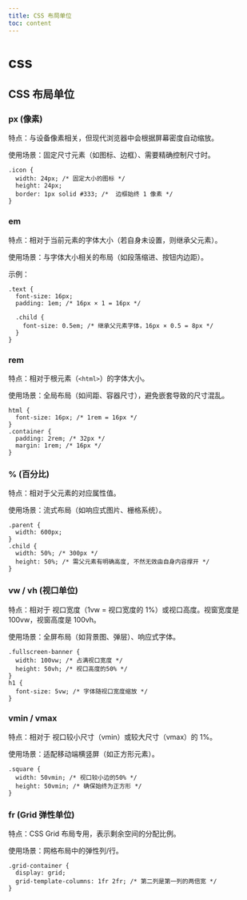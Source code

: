 ```yaml
---
title: CSS 布局单位
toc: content
---
```


# css

## CSS 布局单位

### px (像素)

特点：与设备像素相关，但现代浏览器中会根据屏幕密度自动缩放。

使用场景：固定尺寸元素（如图标、边框）、需要精确控制尺寸时。

```less
.icon {
  width: 24px; /* 固定大小的图标 */
  height: 24px;
  border: 1px solid #333; /*  边框始终 1 像素 */
}
```

### em

特点：相对于当前元素的字体大小（若自身未设置，则继承父元素）。

使用场景：与字体大小相关的布局（如段落缩进、按钮内边距）。

示例：

```less
.text {
  font-size: 16px;
  padding: 1em; /* 16px × 1 = 16px */

  .child {
    font-size: 0.5em; /* 继承父元素字体，16px × 0.5 = 8px */
  }
}
```

### rem

特点：相对于根元素（`<html>`）的字体大小。

使用场景：全局布局（如间距、容器尺寸），避免嵌套导致的尺寸混乱。

```less
html {
  font-size: 16px; /* 1rem = 16px */
}
.container {
  padding: 2rem; /* 32px */
  margin: 1rem; /* 16px */
}
```

### % (百分比)

特点：相对于父元素的对应属性值。

使用场景：流式布局（如响应式图片、栅格系统）。

```less
.parent {
  width: 600px;
}
.child {
  width: 50%; /* 300px */
  height: 50%; /* 需父元素有明确高度, 不然无效由自身内容撑开 */
}
```

### vw / vh (视口单位)

特点：相对于 视口宽度（1vw = 视口宽度的 1%）或视口高度。视窗宽度是 100vw，视窗高度是 100vh。

使用场景：全屏布局（如背景图、弹层）、响应式字体。

```less
.fullscreen-banner {
  width: 100vw; /* 占满视口宽度 */
  height: 50vh; /* 视口高度的50% */
}
h1 {
  font-size: 5vw; /* 字体随视口宽度缩放 */
}
```

### vmin / vmax

特点：相对于 视口较小尺寸（vmin）或较大尺寸（vmax）的 1%。

使用场景：适配移动端横竖屏（如正方形元素）。

```less
.square {
  width: 50vmin; /* 视口较小边的50% */
  height: 50vmin; /* 确保始终为正方形 */
}
```

### fr (Grid 弹性单位)

特点：CSS Grid 布局专用，表示剩余空间的分配比例。

使用场景：网格布局中的弹性列/行。

```less
.grid-container {
  display: grid;
  grid-template-columns: 1fr 2fr; /* 第二列是第一列的两倍宽 */
}
```

<BackTop></BackTop>
